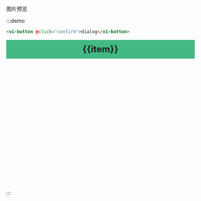 图片预览

:::demo

```html
<vi-button @click="confirm">dialog</vi-button>
```

<div class="core-container">
  <div class="scroll-wrapper" ref="scroll">
    <div class="scroll-content">
      <div class="scroll-item" v-for="(item, index) in emojis" :key="index" @click="clickHandler(item)">{{item}}</div>
    </div>
  </div>
</div>
:::

<script>
import BScroll from '@better-scroll/core';
export default {
  data() {
    return {
      dialog: false,
      emojis: [
        '😀 😁 😂 🤣 😃',
        '😄 😅 😆 😉 😊',
        '😫 😴 😌 😛 😜',
        '👆🏻 😒 😓 😔 👇🏻',
        '😑 😶 🙄 😏 😣',
        '😞 😟 😤 😢 😭',
        '🤑 😲 ☹️ 🙁 😖',
        '👍 👎 👊 ✊ 🤛',
        '☝️ ✋ 🤚 🖐 🖖',
        '👍🏼 👎🏼 👊🏼 ✊🏼 🤛🏼',
        '☝🏽 ✋🏽 🤚🏽 🖐🏽 🖖🏽',
        '🌖 🌗 🌘 🌑 🌒',
        '💫 💥 💢 💦 💧',
        '🐠 🐟 🐬 🐳 🐋',
        '😬 😐 😕 😯 😶',
        '😇 😏 😑 😓 😵',
        '🐥 🐣 🐔 🐛 🐤',
        '💪 ✨ 🔔 ✊ ✋',
        '👇 👊 👍 👈 👆',
        '💛 👐 👎 👌 💘'
      ]
    };
  },
  methods: {
    confirm() {
       this.$imgPreview(['/2018/1/29/rpi-pins-40-0.png']);
    },
    init() {
      this.bs = new BScroll(this.$refs.scroll, {
        scrollY: true,
        click: true,
        probeType: 3 // listening scroll hook
      })
      this._registerHooks(['scroll', 'scrollEnd'], (pos) => {
        console.log('done')
      })
    },
    clickHandler (item) {
      alert(item)
    },
    _registerHooks(hookNames, handler) {
      hookNames.forEach((name) => {
        this.bs.on(name, handler)
      })
    }
  },
  mounted() {
    this.init()
  },
  beforeDestroy() {
    this.bs.destroy()
  },
};
</script>

<style lang="scss">
.core-container {
  .scroll-wrapper {
    height: 400px;
    overflow: hidden;
    .scroll-item {
      height: 50px;
      line-height: 50px;
      font-size: 24px;
      font-weight: bold;
      border-bottom: 1px solid #eee;
      text-align: center;
      &:nth-child(2n) {
        background-color: #f3f5f7;
      }
      &:nth-child(2n+1) {
        background-color: #42b983;
      }
    }
  }
}
</style>
